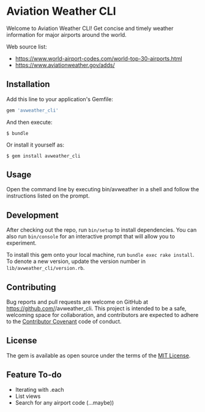 # Aviation Weather CLI

Welcome to Aviation Weather CLI! Get concise and timely weather information for major airports around the world.

Web source list:
- https://www.world-airport-codes.com/world-top-30-airports.html
- https://www.aviationweather.gov/adds/

## Installation

Add this line to your application's Gemfile:

```ruby
gem 'avweather_cli'
```

And then execute:

    $ bundle

Or install it yourself as:

    $ gem install avweather_cli

## Usage

Open the command line by executing bin/avweather in a shell and follow the instructions listed on the prompt.

## Development

After checking out the repo, run `bin/setup` to install dependencies. You can also run `bin/console` for an interactive prompt that will allow you to experiment.

To install this gem onto your local machine, run `bundle exec rake install`. To denote a new version, update the version number in `lib/avweather_cli/version.rb`.

## Contributing

Bug reports and pull requests are welcome on GitHub at https://github.com/<github username>/avweather_cli. This project is intended to be a safe, welcoming space for collaboration, and contributors are expected to adhere to the [Contributor Covenant](http://contributor-covenant.org) code of conduct.

## License

The gem is available as open source under the terms of the [MIT License](https://opensource.org/licenses/MIT).

## Feature To-do

- Iterating with .each
- List views
- Search for any airport code (...maybe))